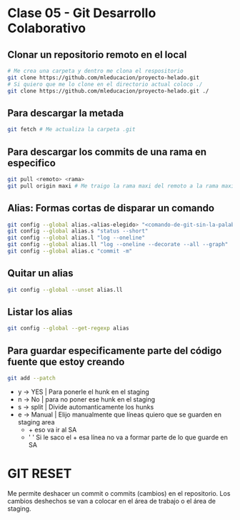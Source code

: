# Clase 05 - Git Desarrollo Colaborativo

## Clonar un repositorio remoto en el local

```sh
# Me crea una carpeta y dentro me clona el respositorio
git clone https://github.com/mleducacion/proyecto-helado.git 
# Si quiero que me lo clone en el directorio actual coloco ./
git clone https://github.com/mleducacion/proyecto-helado.git ./ 
```

## Para descargar la metada

```sh
git fetch # Me actualiza la carpeta .git
```

## Para descargar los commits de una rama en especifico

```sh
git pull <remoto> <rama>
git pull origin maxi # Me traigo la rama maxi del remoto a la rama maxi local
```

## Alias: Formas cortas de disparar un comando

```sh
git config --global alias.<alias-elegido> "<comando-de-git-sin-la-palabra-git>"
git config --global alias.s "status --short"
git config --global alias.l "log --oneline"
git config --global alias.ll "log --oneline --decorate --all --graph"
git config --global alias.c "commit -m"
```

## Quitar un alias

```sh
git config --global --unset alias.ll
```

## Listar los alias

```sh
git config --global --get-regexp alias
```

## Para guardar especificamente parte del código fuente que estoy creando

```sh
git add --patch
```

* y -> YES | Para ponerle el hunk en el staging
* n -> No | para no poner ese hunk en el staging
* s -> split | Divide automanticamente los hunks
* e -> Manual | Elijo manualmente que líneas quiero que se guarden en staging area
    * \+ eso va ir al SA
    * ' ' Si le saco el + esa línea no va a formar parte de lo que guarde en SA

# GIT RESET
Me permite deshacer un commit o commits (cambios) en el repositorio. Los cambios deshechos se van a colocar en el área de trabajo o el área de staging.

